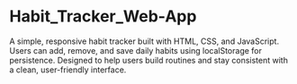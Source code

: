 # Habit_Tracker_Web-App
A simple, responsive habit tracker built with HTML, CSS, and JavaScript. Users can add, remove, and save daily habits using localStorage for persistence. Designed to help users build routines and stay consistent with a clean, user-friendly interface.
